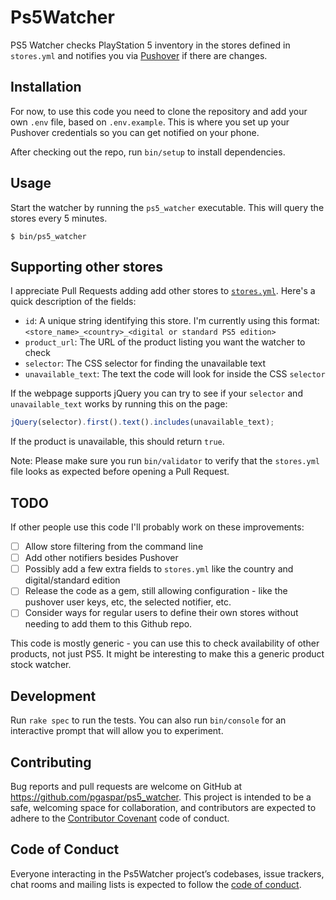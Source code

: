 # Ps5Watcher

PS5 Watcher checks PlayStation 5 inventory in the stores defined in `stores.yml` and notifies you via [Pushover](https://pushover.net) if there are changes.

## Installation

For now, to use this code you need to clone the repository and add your own `.env` file, based on `.env.example`. This is where you set up your Pushover credentials so you can get notified on your phone.

After checking out the repo, run `bin/setup` to install dependencies.

## Usage

Start the watcher by running the `ps5_watcher` executable. This will query the stores every 5 minutes.

    $ bin/ps5_watcher

## Supporting other stores

I appreciate Pull Requests adding add other stores to [`stores.yml`](<(https://github.com/pgaspar/ps5_watcher/blob/main/stores.yml)>). Here's a quick description of the fields:

- `id`: A unique string identifying this store. I'm currently using this format: `<store_name>_<country>_<digital or standard PS5 edition>`
- `product_url`: The URL of the product listing you want the watcher to check
- `selector`: The CSS selector for finding the unavailable text
- `unavailable_text`: The text the code will look for inside the CSS `selector`

If the webpage supports jQuery you can try to see if your `selector` and `unavailable_text` works by running this on the page:

```javascript
jQuery(selector).first().text().includes(unavailable_text);
```

If the product is unavailable, this should return `true`.

Note: Please make sure you run `bin/validator` to verify that the `stores.yml` file looks as expected before opening a Pull Request.

## TODO

If other people use this code I'll probably work on these improvements:

- [ ] Allow store filtering from the command line
- [ ] Add other notifiers besides Pushover
- [ ] Possibly add a few extra fields to `stores.yml` like the country and digital/standard edition
- [ ] Release the code as a gem, still allowing configuration - like the pushover user keys, etc, the selected notifier, etc.
- [ ] Consider ways for regular users to define their own stores without needing to add them to this Github repo.

This code is mostly generic - you can use this to check availability of other products, not just PS5. It might be interesting to make this a generic product stock watcher.

## Development

Run `rake spec` to run the tests. You can also run `bin/console` for an interactive prompt that will allow you to experiment.

## Contributing

Bug reports and pull requests are welcome on GitHub at https://github.com/pgaspar/ps5_watcher. This project is intended to be a safe, welcoming space for collaboration, and contributors are expected to adhere to the [Contributor Covenant](http://contributor-covenant.org) code of conduct.

## Code of Conduct

Everyone interacting in the Ps5Watcher project’s codebases, issue trackers, chat rooms and mailing lists is expected to follow the [code of conduct](https://github.com/pgaspar/ps5_watcher/blob/main/CODE_OF_CONDUCT.md).
